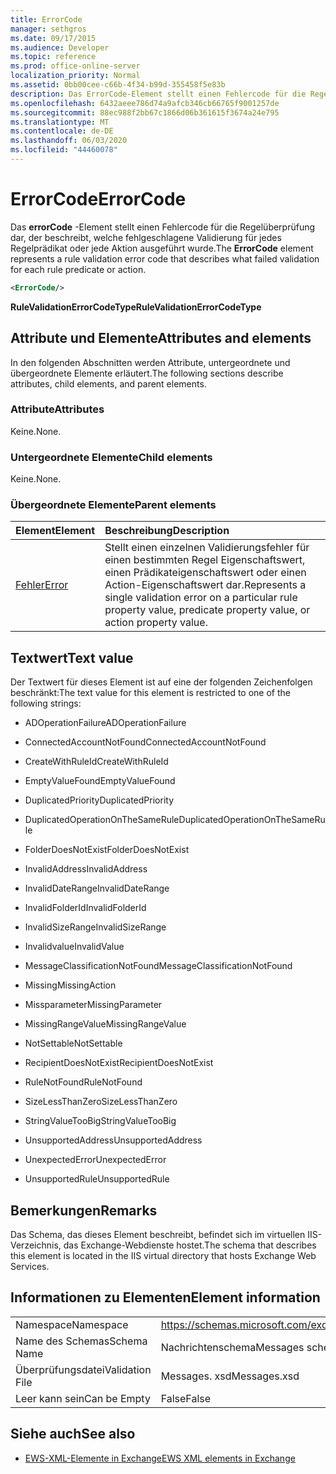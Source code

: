 ```yaml
---
title: ErrorCode
manager: sethgros
ms.date: 09/17/2015
ms.audience: Developer
ms.topic: reference
ms.prod: office-online-server
localization_priority: Normal
ms.assetid: 0bb00cee-c66b-4f34-b99d-355458f5e83b
description: Das ErrorCode-Element stellt einen Fehlercode für die Regelüberprüfung dar, der beschreibt, welche fehlgeschlagene Validierung für jedes Regelprädikat oder jede Aktion ausgeführt wurde.
ms.openlocfilehash: 6432aeee786d74a9afcb346cb66765f9001257de
ms.sourcegitcommit: 88ec988f2bb67c1866d06b361615f3674a24e795
ms.translationtype: MT
ms.contentlocale: de-DE
ms.lasthandoff: 06/03/2020
ms.locfileid: "44460078"
---
```

# <a name="errorcode"></a><span data-ttu-id="18fb4-103">ErrorCode</span><span class="sxs-lookup"><span data-stu-id="18fb4-103">ErrorCode</span></span>

<span data-ttu-id="18fb4-104">Das **errorCode** -Element stellt einen Fehlercode für die Regelüberprüfung dar, der beschreibt, welche fehlgeschlagene Validierung für jedes Regelprädikat oder jede Aktion ausgeführt wurde.</span><span class="sxs-lookup"><span data-stu-id="18fb4-104">The **ErrorCode** element represents a rule validation error code that describes what failed validation for each rule predicate or action.</span></span> 
  
```XML
<ErrorCode/>
```

 <span data-ttu-id="18fb4-105">**RuleValidationErrorCodeType**</span><span class="sxs-lookup"><span data-stu-id="18fb4-105">**RuleValidationErrorCodeType**</span></span>
## <a name="attributes-and-elements"></a><span data-ttu-id="18fb4-106">Attribute und Elemente</span><span class="sxs-lookup"><span data-stu-id="18fb4-106">Attributes and elements</span></span>

<span data-ttu-id="18fb4-107">In den folgenden Abschnitten werden Attribute, untergeordnete und übergeordnete Elemente erläutert.</span><span class="sxs-lookup"><span data-stu-id="18fb4-107">The following sections describe attributes, child elements, and parent elements.</span></span>
  
### <a name="attributes"></a><span data-ttu-id="18fb4-108">Attribute</span><span class="sxs-lookup"><span data-stu-id="18fb4-108">Attributes</span></span>

<span data-ttu-id="18fb4-109">Keine.</span><span class="sxs-lookup"><span data-stu-id="18fb4-109">None.</span></span>
  
### <a name="child-elements"></a><span data-ttu-id="18fb4-110">Untergeordnete Elemente</span><span class="sxs-lookup"><span data-stu-id="18fb4-110">Child elements</span></span>

<span data-ttu-id="18fb4-111">Keine.</span><span class="sxs-lookup"><span data-stu-id="18fb4-111">None.</span></span>
  
### <a name="parent-elements"></a><span data-ttu-id="18fb4-112">Übergeordnete Elemente</span><span class="sxs-lookup"><span data-stu-id="18fb4-112">Parent elements</span></span>

|<span data-ttu-id="18fb4-113">**Element**</span><span class="sxs-lookup"><span data-stu-id="18fb4-113">**Element**</span></span>|<span data-ttu-id="18fb4-114">**Beschreibung**</span><span class="sxs-lookup"><span data-stu-id="18fb4-114">**Description**</span></span>|
|:-----|:-----|
|[<span data-ttu-id="18fb4-115">Fehler</span><span class="sxs-lookup"><span data-stu-id="18fb4-115">Error</span></span>](error.md) <br/> |<span data-ttu-id="18fb4-116">Stellt einen einzelnen Validierungsfehler für einen bestimmten Regel Eigenschaftswert, einen Prädikateigenschaftswert oder einen Action-Eigenschaftswert dar.</span><span class="sxs-lookup"><span data-stu-id="18fb4-116">Represents a single validation error on a particular rule property value, predicate property value, or action property value.</span></span>  <br/> |
   
## <a name="text-value"></a><span data-ttu-id="18fb4-117">Textwert</span><span class="sxs-lookup"><span data-stu-id="18fb4-117">Text value</span></span>

<span data-ttu-id="18fb4-118">Der Textwert für dieses Element ist auf eine der folgenden Zeichenfolgen beschränkt:</span><span class="sxs-lookup"><span data-stu-id="18fb4-118">The text value for this element is restricted to one of the following strings:</span></span>
  
- <span data-ttu-id="18fb4-119">ADOperationFailure</span><span class="sxs-lookup"><span data-stu-id="18fb4-119">ADOperationFailure</span></span>
    
- <span data-ttu-id="18fb4-120">ConnectedAccountNotFound</span><span class="sxs-lookup"><span data-stu-id="18fb4-120">ConnectedAccountNotFound</span></span>
    
- <span data-ttu-id="18fb4-121">CreateWithRuleId</span><span class="sxs-lookup"><span data-stu-id="18fb4-121">CreateWithRuleId</span></span>
    
- <span data-ttu-id="18fb4-122">EmptyValueFound</span><span class="sxs-lookup"><span data-stu-id="18fb4-122">EmptyValueFound</span></span>
    
- <span data-ttu-id="18fb4-123">DuplicatedPriority</span><span class="sxs-lookup"><span data-stu-id="18fb4-123">DuplicatedPriority</span></span>
    
- <span data-ttu-id="18fb4-124">DuplicatedOperationOnTheSameRule</span><span class="sxs-lookup"><span data-stu-id="18fb4-124">DuplicatedOperationOnTheSameRule</span></span>
    
- <span data-ttu-id="18fb4-125">FolderDoesNotExist</span><span class="sxs-lookup"><span data-stu-id="18fb4-125">FolderDoesNotExist</span></span>
    
- <span data-ttu-id="18fb4-126">InvalidAddress</span><span class="sxs-lookup"><span data-stu-id="18fb4-126">InvalidAddress</span></span>
    
- <span data-ttu-id="18fb4-127">InvalidDateRange</span><span class="sxs-lookup"><span data-stu-id="18fb4-127">InvalidDateRange</span></span>
    
- <span data-ttu-id="18fb4-128">InvalidFolderId</span><span class="sxs-lookup"><span data-stu-id="18fb4-128">InvalidFolderId</span></span>
    
- <span data-ttu-id="18fb4-129">InvalidSizeRange</span><span class="sxs-lookup"><span data-stu-id="18fb4-129">InvalidSizeRange</span></span>
    
- <span data-ttu-id="18fb4-130">Invalidvalue</span><span class="sxs-lookup"><span data-stu-id="18fb4-130">InvalidValue</span></span>
    
- <span data-ttu-id="18fb4-131">MessageClassificationNotFound</span><span class="sxs-lookup"><span data-stu-id="18fb4-131">MessageClassificationNotFound</span></span>
    
- <span data-ttu-id="18fb4-132">Missing</span><span class="sxs-lookup"><span data-stu-id="18fb4-132">MissingAction</span></span>
    
- <span data-ttu-id="18fb4-133">Missparameter</span><span class="sxs-lookup"><span data-stu-id="18fb4-133">MissingParameter</span></span>
    
- <span data-ttu-id="18fb4-134">MissingRangeValue</span><span class="sxs-lookup"><span data-stu-id="18fb4-134">MissingRangeValue</span></span>
    
- <span data-ttu-id="18fb4-135">NotSettable</span><span class="sxs-lookup"><span data-stu-id="18fb4-135">NotSettable</span></span>
    
- <span data-ttu-id="18fb4-136">RecipientDoesNotExist</span><span class="sxs-lookup"><span data-stu-id="18fb4-136">RecipientDoesNotExist</span></span>
    
- <span data-ttu-id="18fb4-137">RuleNotFound</span><span class="sxs-lookup"><span data-stu-id="18fb4-137">RuleNotFound</span></span>
    
- <span data-ttu-id="18fb4-138">SizeLessThanZero</span><span class="sxs-lookup"><span data-stu-id="18fb4-138">SizeLessThanZero</span></span>
    
- <span data-ttu-id="18fb4-139">StringValueTooBig</span><span class="sxs-lookup"><span data-stu-id="18fb4-139">StringValueTooBig</span></span>
    
- <span data-ttu-id="18fb4-140">UnsupportedAddress</span><span class="sxs-lookup"><span data-stu-id="18fb4-140">UnsupportedAddress</span></span>
    
- <span data-ttu-id="18fb4-141">UnexpectedError</span><span class="sxs-lookup"><span data-stu-id="18fb4-141">UnexpectedError</span></span>
    
- <span data-ttu-id="18fb4-142">UnsupportedRule</span><span class="sxs-lookup"><span data-stu-id="18fb4-142">UnsupportedRule</span></span>
    
## <a name="remarks"></a><span data-ttu-id="18fb4-143">Bemerkungen</span><span class="sxs-lookup"><span data-stu-id="18fb4-143">Remarks</span></span>

<span data-ttu-id="18fb4-144">Das Schema, das dieses Element beschreibt, befindet sich im virtuellen IIS-Verzeichnis, das Exchange-Webdienste hostet.</span><span class="sxs-lookup"><span data-stu-id="18fb4-144">The schema that describes this element is located in the IIS virtual directory that hosts Exchange Web Services.</span></span>
  
## <a name="element-information"></a><span data-ttu-id="18fb4-145">Informationen zu Elementen</span><span class="sxs-lookup"><span data-stu-id="18fb4-145">Element information</span></span>

|||
|:-----|:-----|
|<span data-ttu-id="18fb4-146">Namespace</span><span class="sxs-lookup"><span data-stu-id="18fb4-146">Namespace</span></span>  <br/> |https://schemas.microsoft.com/exchange/services/2006/messages  <br/> |
|<span data-ttu-id="18fb4-147">Name des Schemas</span><span class="sxs-lookup"><span data-stu-id="18fb4-147">Schema Name</span></span>  <br/> |<span data-ttu-id="18fb4-148">Nachrichtenschema</span><span class="sxs-lookup"><span data-stu-id="18fb4-148">Messages schema</span></span>  <br/> |
|<span data-ttu-id="18fb4-149">Überprüfungsdatei</span><span class="sxs-lookup"><span data-stu-id="18fb4-149">Validation File</span></span>  <br/> |<span data-ttu-id="18fb4-150">Messages. xsd</span><span class="sxs-lookup"><span data-stu-id="18fb4-150">Messages.xsd</span></span>  <br/> |
|<span data-ttu-id="18fb4-151">Leer kann sein</span><span class="sxs-lookup"><span data-stu-id="18fb4-151">Can be Empty</span></span>  <br/> |<span data-ttu-id="18fb4-152">False</span><span class="sxs-lookup"><span data-stu-id="18fb4-152">False</span></span>  <br/> |
   
## <a name="see-also"></a><span data-ttu-id="18fb4-153">Siehe auch</span><span class="sxs-lookup"><span data-stu-id="18fb4-153">See also</span></span>



- [<span data-ttu-id="18fb4-154">EWS-XML-Elemente in Exchange</span><span class="sxs-lookup"><span data-stu-id="18fb4-154">EWS XML elements in Exchange</span></span>](ews-xml-elements-in-exchange.md)

